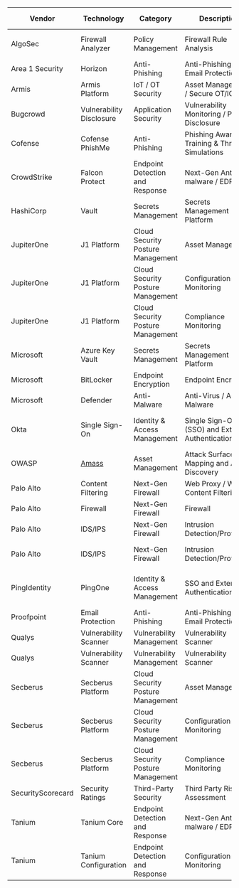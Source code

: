 | Vendor            | Technology                             | Category                          | Description                                      | NIST Function | NIST Category                        |
|-------------------|----------------------------------------|-----------------------------------|--------------------------------------------------|---------------|--------------------------------------|
| AlgoSec           | Firewall Analyzer                      | Policy Management                 | Firewall Rule Analysis                           | Detect        | Security Continuous Monitoring       |
| Area 1 Security   | Horizon                                | Anti-Phishing                     | Anti-Phishing and Email Protection               | Protect       | Protective Technology                |
| Armis             | Armis Platform                         | IoT / OT Security                 | Asset Management / Secure OT/ICS                 | Identify      | Asset Management                     |
| Bugcrowd          | Vulnerability Disclosure               | Application Security              | Vulnerability Monitoring / Public Disclosure     | Identify      | Risk Assessment                      |
| Cofense           | Cofense PhishMe                        | Anti-Phishing                     | Phishing Awareness Training & Threat Simulations | Protect       | Awareness and Training               |
| CrowdStrike       | Falcon Protect                         | Endpoint Detection and Response   | Next-Gen Anti-malware / EDR                      | Detect        | Security Continuous Monitoring       |
| HashiCorp         | Vault                                  | Secrets Management                | Secrets Management Platform                      | Protect       | Data Security                        |
| JupiterOne        | J1 Platform                            | Cloud Security Posture Management | Asset Management                                 | Identify      | Asset Management                     |
| JupiterOne        | J1 Platform                            | Cloud Security Posture Management | Configuration Monitoring                         | Detect        | Security Continuous Monitoring       |
| JupiterOne        | J1 Platform                            | Cloud Security Posture Management | Compliance Monitoring                            | Identify      | Risk Assessment                      |
| Microsoft         | Azure Key Vault                        | Secrets Management                | Secrets Management Platform                      | Protect       | Data Security                        |
| Microsoft         | BitLocker                              | Endpoint Encryption               | Endpoint Encryption                              | Protect       | Data Security                        |
| Microsoft         | Defender                               | Anti-Malware                      | Anti-Virus / Anti-Malware                        | Detect        | Detection Processes                  |
| Okta              | Single Sign-On                         | Identity & Access Management      | Single Sign-On (SSO) and External Authentication | Protect       | Identity Management & Access Control |
| OWASP             | [Amass](https://github.com/OWASP/Amass) | Asset Management                  | Attack Surface Mapping and Asset Discovery       | Identify      | Asset Management                     |
| Palo Alto         | Content Filtering                      | Next-Gen Firewall                 | Web Proxy / Web Content Filtering                | Protect       | Protective Technology                |
| Palo Alto         | Firewall                               | Next-Gen Firewall                 | Firewall                                         | Protect       | Protective Technology                |
| Palo Alto         | IDS/IPS                                | Next-Gen Firewall                 | Intrusion Detection/Protection                   | Protect       | Protective Technology                |
| Palo Alto         | IDS/IPS                                | Next-Gen Firewall                 | Intrusion Detection/Protection                   | Detect        | Security Continuous Monitoring       |
| PingIdentity      | PingOne                                | Identity & Access Management      | SSO and External Authentication                  | Protect       | Identity Management & Access Control |
| Proofpoint        | Email Protection                       | Anti-Phishing                     | Anti-Phishing and Email Protection               | Protect       | Protective Technology                |
| Qualys            | Vulnerability Scanner                  | Vulnerability Management          | Vulnerability Scanner                            | Identify      | Asset Management                     |
| Qualys            | Vulnerability Scanner                  | Vulnerability Management          | Vulnerability Scanner                            | Detect        | Detection Processes                  |
| Secberus          | Secberus Platform                      | Cloud Security Posture Management | Asset Management                                 | Identify      | Asset Management                     |
| Secberus          | Secberus Platform                      | Cloud Security Posture Management | Configuration Monitoring                         | Detect        | Security Continuous Monitoring       |
| Secberus          | Secberus Platform                      | Cloud Security Posture Management | Compliance Monitoring                            | Identify      | Risk Assessment                      |
| SecurityScorecard | Security Ratings                       | Third-Party Security              | Third Party Risk Assessment                      | Protect       | Data Security                        |
| Tanium            | Tanium Core                            | Endpoint Detection and Response   | Next-Gen Anti-malware / EDR                      | Detect        | Security Continuous Monitoring       |
| Tanium            | Tanium Configuration                   | Endpoint Detection and Response   | Configuration Monitoring                         | Detect        | Security Continuous Monitoring       |
